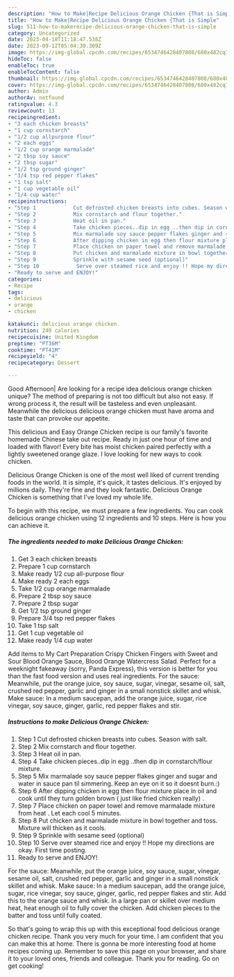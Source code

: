 ```yaml
---
description: "How to Make|Recipe Delicious Orange Chicken {That is Simple"
title: "How to Make|Recipe Delicious Orange Chicken {That is Simple"
slug: 511-how-to-makerecipe-delicious-orange-chicken-that-is-simple
category: Uncategorized
date: 2023-04-18T11:18:47.538Z
date: 2023-09-12T05:04:30.309Z
image: https://img-global.cpcdn.com/recipes/6534746428407808/680x482cq70/delicious-orange-chicken-recipe-main-photo.jpg
hideToc: false
enableToc: true
enableTocContent: false
thumbnail: https://img-global.cpcdn.com/recipes/6534746428407808/680x482cq70/delicious-orange-chicken-recipe-main-photo.jpg
cover: https://img-global.cpcdn.com/recipes/6534746428407808/680x482cq70/delicious-orange-chicken-recipe-main-photo.jpg
author: Admin
authorAv: notfound
ratingvalue: 4.3
reviewcount: 13
recipeingredient:
- "3 each chicken breasts"
- "1 cup cornstarch"
- "1/2 cup allpurpose flour"
- "2 each eggs"
- "1/2 cup orange marmalade"
- "2 tbsp soy sauce"
- "2 tbsp sugar"
- "1/2 tsp ground ginger"
- "3/4 tsp red pepper flakes"
- "1 tsp salt"
- "1 cup vegetable oil"
- "1/4 cup water"
recipeinstructions:
- "Step 1            Cut defrosted chicken breasts into cubes. Season with salt."
- "Step 2            Mix cornstarch and flour together."
- "Step 3            Heat oil in pan."
- "Step 4            Take chicken pieces..dip in egg ..then dip in cornstarch/flour mixture."
- "Step 5            Mix marmalade soy sauce pepper flakes ginger and sugar and water in sauce pan til simmering. Keep an eye on it so it doesnt burn.:)"
- "Step 6            After dipping chicken in egg then flour mixture place in oil and cook until they turn golden brown ( just like fried chicken really) ."
- "Step 7            Place chicken on paper towel and remove marmalade mixture from heat . Let each cool 5 minutes."
- "Step 8            Put chicken and marmalade mixture in bowl together and toss. Mixture will thicken as it cools."
- "Step 9            Sprinkle with sesame seed (optional)"
- "Step 10            Serve over steamed rice and enjoy !! Hope my directions are okay. First time posting."
- "Ready to serve and ENJOY!"
categories:
- Recipe
tags:
- delicious
- orange
- chicken

katakunci: delicious orange chicken 
nutrition: 249 calories
recipecuisine: United Kingdom
preptime: "PT36M"
cooktime: "PT41M"
recipeyield: "4"
recipecategory: Dessert

---
```



Good Afternoon| Are looking for a recipe idea delicious orange chicken unique? The method of preparing is not too difficult but also not easy. If wrong process it, the result will be tasteless and even unpleasant. Meanwhile the delicious delicious orange chicken must have aroma and taste that can provoke our appetite.





This delicious and Easy Orange Chicken recipe is our family&#39;s favorite homemade Chinese take out recipe. Ready in just one hour of time and loaded with flavor! Every bite has moist chicken paired perfectly with a lightly sweetened orange glaze. I love looking for new ways to cook chicken.

Delicious Orange Chicken is one of the most well liked of current trending foods in the world. It is simple, it's quick, it tastes delicious. It's enjoyed by millions daily. They're fine and they look fantastic. Delicious Orange Chicken is something that I've loved my whole life.


To begin with this recipe, we must prepare a few ingredients. You can cook delicious orange chicken using 12 ingredients and 10 steps. Here is how you can achieve it.

<!--inarticleads1-->

##### The ingredients needed to make Delicious Orange Chicken:

1. Get 3 each chicken breasts
1. Prepare 1 cup cornstarch
1. Make ready 1/2 cup all-purpose flour
1. Make ready 2 each eggs
1. Take 1/2 cup orange marmalade
1. Prepare 2 tbsp soy sauce
1. Prepare 2 tbsp sugar
1. Get 1/2 tsp ground ginger
1. Prepare 3/4 tsp red pepper flakes
1. Take 1 tsp salt
1. Get 1 cup vegetable oil
1. Make ready 1/4 cup water


Add items to My Cart Preparation Crispy Chicken Fingers with Sweet and Sour Blood Orange Sauce, Blood Orange Watercress Salad. Perfect for a weeknight fakeaway (sorry, Panda Express), this version is better for you than the fast food version and uses real ingredients. For the sauce: Meanwhile, put the orange juice, soy sauce, sugar, vinegar, sesame oil, salt, crushed red pepper, garlic and ginger in a small nonstick skillet and whisk. Make sauce: In a medium saucepan, add the orange juice, sugar, rice vinegar, soy sauce, ginger, garlic, red pepper flakes and stir. 

<!--inarticleads2-->

##### Instructions to make Delicious Orange Chicken:

1. Step 1            Cut defrosted chicken breasts into cubes. Season with salt.
1. Step 2            Mix cornstarch and flour together.
1. Step 3            Heat oil in pan.
1. Step 4            Take chicken pieces..dip in egg ..then dip in cornstarch/flour mixture.
1. Step 5            Mix marmalade soy sauce pepper flakes ginger and sugar and water in sauce pan til simmering. Keep an eye on it so it doesnt burn.:)
1. Step 6            After dipping chicken in egg then flour mixture place in oil and cook until they turn golden brown ( just like fried chicken really) .
1. Step 7            Place chicken on paper towel and remove marmalade mixture from heat . Let each cool 5 minutes.
1. Step 8            Put chicken and marmalade mixture in bowl together and toss. Mixture will thicken as it cools.
1. Step 9            Sprinkle with sesame seed (optional)
1. Step 10            Serve over steamed rice and enjoy !! Hope my directions are okay. First time posting.
1. Ready to serve and ENJOY!

For the sauce: Meanwhile, put the orange juice, soy sauce, sugar, vinegar, sesame oil, salt, crushed red pepper, garlic and ginger in a small nonstick skillet and whisk. Make sauce: In a medium saucepan, add the orange juice, sugar, rice vinegar, soy sauce, ginger, garlic, red pepper flakes and stir. Add this to the orange sauce and whisk. In a large pan or skillet over medium heat, heat enough oil to fully cover the chicken. Add chicken pieces to the batter and toss until fully coated. 

So that's going to wrap this up with this exceptional food delicious orange chicken recipe. Thank you very much for your time. I am confident that you can make this at home. There is gonna be more interesting food at home recipes coming up. Remember to save this page on your browser, and share it to your loved ones, friends and colleague. Thank you for reading. Go on get cooking!

